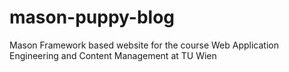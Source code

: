 # mason-puppy-blog
Mason Framework based website for the course Web Application Engineering and Content Management at TU Wien
